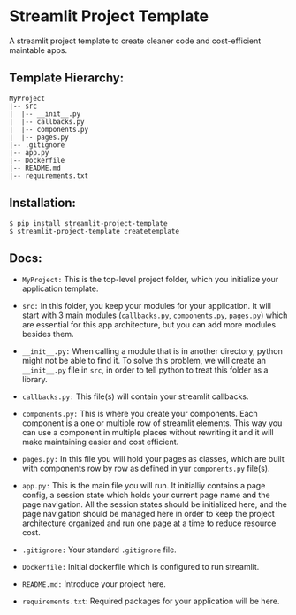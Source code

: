 # Streamlit Project Template

A streamlit project template to create cleaner code and cost-efficient maintable apps. 

## Template Hierarchy:
    MyProject
    |-- src
    |  |-- __init__.py 
    |  |-- callbacks.py
    |  |-- components.py
    |  |-- pages.py
    |-- .gitignore
    |-- app.py
    |-- Dockerfile
    |-- README.md
    |-- requirements.txt

## Installation:
```
$ pip install streamlit-project-template
$ streamlit-project-template createtemplate
```


## Docs:
- `MyProject:` This is the top-level project folder, which you initialize your application template.

- `src:` In this folder, you keep your modules for your application. It will start with 3 main modules (`callbacks.py`, `components.py`, `pages.py`) which are essential for this app architecture, but you can add more modules besides them.

- `__init__.py:` When calling a module that is in another directory, python might not be able to find it. To solve this problem, we will create an `__init__.py` file in `src`, in order to tell python to treat this folder as a library.

- `callbacks.py:` This file(s) will contain your streamlit callbacks.

- `components.py:` This is where you create your components. Each component is a one or multiple row of streamlit elements. This way you can use a component in multiple places without rewriting it and it will make maintaining easier and cost efficient.

- `pages.py:` In this file you will hold your pages as classes, which are built with components row by row as defined in yur `components.py` file(s).

- `app.py:` This is the main file you will run. It initialliy contains a page config, a session state which holds your current page name and the page navigation. All the session states should be initialized here, and the page navigation should be managed here in order to keep the project architecture organized and run one page at a time to reduce resource cost.

- `.gitignore:` Your standard `.gitignore` file.

- `Dockerfile:` Initial dockerfile which is configured to run streamlit.

- `README.md:` Introduce your project here.

- `requirements.txt`: Required packages for your application will be here.
